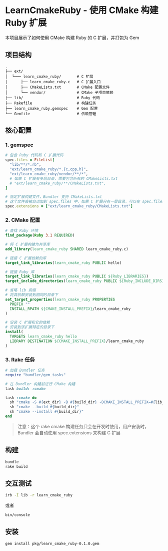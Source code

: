 # LearnCmakeRuby - 使用 CMake 构建 Ruby 扩展

本项目展示了如何使用 CMake 构建 Ruby 的 C 扩展，并打包为 Gem

## 项目结构

```
.
├── ext/
│  └─── learn_cmake_ruby/       # C 扩展
│      ├── learn_cmake_ruby.c   # C 扩展入口
│      ├── CMakeLists.txt       # CMake 配置文件
│      └── vendor/              # CMake 子项目依赖
├── lib/                        # Ruby 代码
├── Rakefile                    # 构建任务
├── learn_cmake_ruby.gemspec    # Gem 配置
└── Gemfile                     # 依赖管理
```

## 核心配置

### 1. gemspec

```ruby
# 包含 Ruby 代码和 C 扩展代码
spec.files = FileList[
  "lib/**/*.rb",
  "ext/learn_cmake_ruby/*.{c,cpp,h}",
  "ext/learn_cmake_ruby/vendor/**/*",
  # 如果 C 扩展有多层目录，需要包含所有的 CMakeLists.txt
  # "ext/learn_cmake_ruby/**/CMakeLists.txt",
]

# 指定扩展构建文件，Bundler 支持 CMakeLists.txt
# 这个文件会被自动加到 spec.files 中，如果 C 扩展只有一层目录，可以在 spec.files 中省略
spec.extensions = ["ext/learn_cmake_ruby/CMakeLists.txt"]
```

### 2. CMake 配置

```cmake
# 查找 Ruby 环境
find_package(Ruby 3.1 REQUIRED)

# 将 C 扩展构建为共享库
add_library(learn_cmake_ruby SHARED learn_cmake_ruby.c)

# 链接 C 扩展依赖的库
target_link_libraries(learn_cmake_ruby PUBLIC hello)

# 链接 Ruby 库
target_link_libraries(learn_cmake_ruby PUBLIC ${Ruby_LIBRARIES})
target_include_directories(learn_cmake_ruby PUBLIC ${Ruby_INCLUDE_DIRS})

# 省略 lib 前缀
# 将其依赖安装到相同的目录下
set_target_properties(learn_cmake_ruby PROPERTIES
  PREFIX ""
  INSTALL_RPATH ${CMAKE_INSTALL_PREFIX}/learn_cmake_ruby
)

# 安装 C 扩展和它的依赖
# 安装到该扩展特定的目录下
install(
  TARGETS learn_cmake_ruby hello
  LIBRARY DESTINATION ${CMAKE_INSTALL_PREFIX}/learn_cmake_ruby
)
```

### 3. Rake 任务

```ruby
# 加载 Bundler 任务
require "bundler/gem_tasks"

# 在 Bundler 构建前进行 CMake 构建
task build: :cmake

task :cmake do
  sh "cmake -S #{ext_dir} -B #{build_dir} -DCMAKE_INSTALL_PREFIX=#{lib_dir}"
  sh "cmake --build #{build_dir}"
  sh "cmake --install #{build_dir}"
end
```

> 注意：这个 rake cmake 构建任务只会在开发时使用，用户安装时，Bundler 会自动使用 spec.extensions 来构建 C 扩展

## 构建

```bash
bundle
rake build
```

## 交互测试

```bash
irb -I lib -r learn_cmake_ruby
```

或者

```bash
bin/console
```

## 安装

```bash
gem install pkg/learn_cmake_ruby-0.1.0.gem
```
